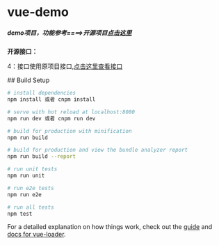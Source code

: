 # vue-demo
<h5>demo项目，功能参考====>开源项目<a href="https://github.com/bailicangdu/vue2-elm" target="_blank">点击这里</a>
</h5>
<div>
<b>开源接口：</b>
<p>4：接口使用原项目接口,<a href="https://github.com/bailicangdu/node-elm/blob/master/API.md" target="_blank">点击这里查看接口</a></p>

</div>
## Build Setup

``` bash
# install dependencies
npm install 或者 cnpm install

# serve with hot reload at localhost:8080
npm run dev 或者 cnpm run dev

# build for production with minification
npm run build

# build for production and view the bundle analyzer report
npm run build --report

# run unit tests
npm run unit

# run e2e tests
npm run e2e

# run all tests
npm test
```
For a detailed explanation on how things work, check out the [guide](http://vuejs-templates.github.io/webpack/) and [docs for vue-loader](http://vuejs.github.io/vue-loader).
